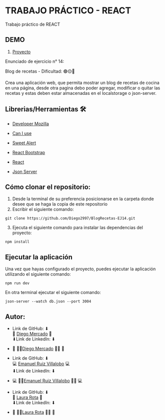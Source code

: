 # TRABAJO PRÁCTICO - REACT

Trabajo práctico de REACT

## DEMO

1. [Proyecto](https://recetasreact.netlify.app/) 

Enunciado de ejercicio n° 14:

Blog de recetas - Dificultad:  🟢🟡🔴

Crea una aplicación web, que permita mostrar un blog de recetas de cocina en una página, desde otra pagina debo poder agregar, modificar o quitar las recetas y estas deben estar almacenadas en el localstorage o json-server.


## Librerias/Herramientas 🛠
- [Developer Mozilla](https://developer.mozilla.org/es/docs/Web/JavaScript)

- [Can I use](https://caniuse.com/?cats=JS&statuses=all)

- [Sweet Alert](https://sweetalert2.github.io/)

- [React Bootstrap](https://react-bootstrap.netlify.app/)

- [React](https://es.react.dev/)

- [Json Server](https://github.com/typicode/json-server)

 ## Cómo clonar el repositorio:
1. Desde la terminal de su preferencia posicionarse en la carpeta donde desee que se haga la copia de este repositorio
2. Escribir el siguiente comando:
```
git clone https://github.com/Diego2997/BlogRecetas-EJ14.git
```

3. Ejecuta el siguiente comando para instalar las dependencias del proyecto:

```
npm install
```

## Ejecutar la aplicación
Una vez que hayas configurado el proyecto, puedes ejecutar la aplicación utilizando el siguiente comando:

```
npm run dev
```

 En otra terminal ejecutar el siguiente comando:

```
json-server --watch db.json --port 3004
```
## Autor:
- Link de GitHub: ⬇ <br>
🦾 [Diego Mercado](https://github.com/Diego2997) 🦾<br>
⬇Link de LinkedIn: ⬇ <br>
- 🦾 👩‍💻[Diego Mercado](https://www.linkedin.com/in/fdmercado/) 👩‍💻 🦾

- Link de GitHub: ⬇ <br>
💻 [Emanuel Ruiz Villalobo](https://github.com/ruizemanuelm) 💻<br>
⬇Link de LinkedIn: ⬇ <br>
- 💻 👩‍💻[Emanuel Ruiz Villalobo](https://www.linkedin.com/in/matias-emanuel-ruiz/) 👩‍💻 💻

- Link de GitHub: ⬇ <br>
💜 [Laura Rota](https://github.com/RLauraS) 💜<br>
⬇Link de LinkedIn: ⬇ <br>
- 💜 👩‍💻[Laura Rota](https://www.linkedin.com/in/laura-rota-51699b243/?original_referer=) 👩‍💻 💜